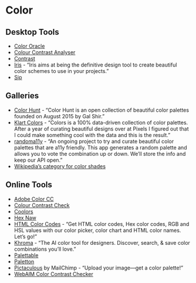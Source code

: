 # Color

## Desktop Tools

* [Color Oracle](http://colororacle.org/)
* [Colour Contrast Analyser](https://www.paciellogroup.com/resources/contrastanalyser/)
* [Contrast](https://usecontrast.com/)
* [Iris](https://alpert.altervista.org/iris/) - “Iris aims at being the definitive design tool to create beautiful color schemes to use in your projects.”
* [Sip](http://sipapp.io/)

## Galleries

* [Color Hunt](http://colorhunt.co/) - “Color Hunt is an open collection of beautiful color palettes founded on August 2015 by Gal Shir.”
* [Klart Colors](https://klart.co/colors) - “Colors is a 100% data-driven collection of color palettes. After a year of curating beautiful designs over at Pixels I figured out that I could make something cool with the data and this is the result.”
* [randoma11y](https://randoma11y.com/) - “An ongoing project to try and curate beautiful color palettes that are a11y friendly. This app generates a random palette and allows you to vote the combination up or down. We’ll store the info and keep our API open.”
* [Wikipedia’s category for color shades](https://en.wikipedia.org/wiki/Category:Shades_of_color_templates)

## Online Tools

* [Adobe Color CC](https://color.adobe.com/create/color-wheel/)
* [Colour Contrast Check](https://snook.ca/technical/colour_contrast/colour.html#fg=CFFF33,bg=333333)
* [Coolors](https://coolors.co/9ac4f8-99edcc-cb958e-e36588-9a275a)
* [Hex Naw](https://hexnaw.com/)
* [HTML Color Codes](http://htmlcolorcodes.com/) - “Get HTML color codes, Hex color codes, RGB and HSL values with our color picker, color chart and HTML color names. Let’s go!”
* [Khroma](http://khroma.co/) - “The AI color tool for designers. Discover, search, & save color combinations you’ll love.”
* [Palettable](http://www.palettable.io/)
* [Paletton](http://paletton.com/#uid=1000u0kllllaFw0g0qFqFg0w0aF)
* [Pictaculous](http://www.pictaculous.com/) by MailChimp - “Upload your image—get a color palette!”
* [WebAIM Color Contrast Checker](http://webaim.org/resources/contrastchecker/)

